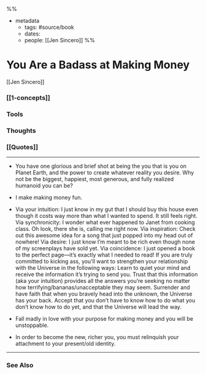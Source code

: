 %%
- metadata
	- tags: #source/book
	- dates: 
	- people: [[Jen Sincero]]
%%

# You Are a Badass at Making Money
[[Jen Sincero]]

### [[1-concepts]]

### Tools

### Thoughts

### [[Quotes]]
---

- You have one glorious and brief shot at being the you that is you on Planet Earth, and the power to create whatever reality you desire. Why not be the biggest, happiest, most generous, and fully realized humanoid you can be?

- I make making money fun.

- Via your intuition: I just know in my gut that I should buy this house even though it costs way more than what I wanted to spend. It still feels right. Via synchronicity: I wonder what ever happened to Janet from cooking class. Oh look, there she is, calling me right now. Via inspiration: Check out this awesome idea for a song that just popped into my head out of nowhere! Via desire: I just know I’m meant to be rich even though none of my screenplays have sold yet. Via coincidence: I just opened a book to the perfect page—it’s exactly what I needed to read! If you are truly committed to kicking ass, you’ll want to strengthen your relationship with the Universe in the following ways: Learn to quiet your mind and receive the information it’s trying to send you. Trust that this information (aka your intuition) provides all the answers you’re seeking no matter how terrifying/bananas/unacceptable they may seem. Surrender and have faith that when you bravely head into the unknown, the Universe has your back. Accept that you don’t have to know how to do what you don’t know how to do yet, and that the Universe will lead the way.

- Fall madly in love with your purpose for making money and you will be unstoppable.

- In order to become the new, richer you, you must relinquish your attachment to your present/old identity.

----
### See Also